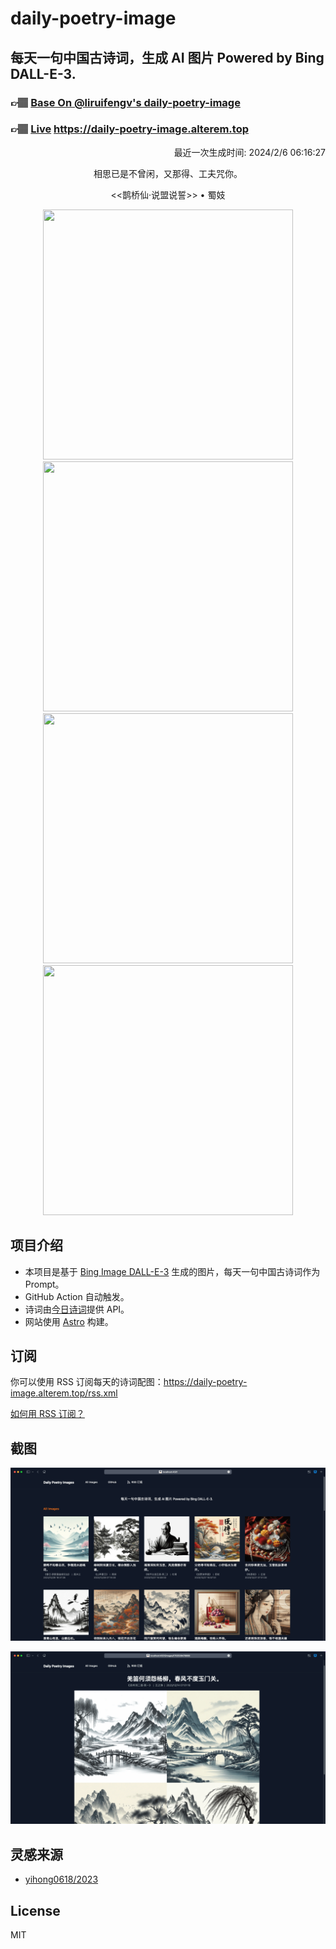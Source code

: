
# daily-poetry-image

## 每天一句中国古诗词，生成 AI 图片 Powered by Bing DALL-E-3.

### 👉🏽 [Base On @liruifengv's daily-poetry-image](https://github.com/liruifengv/daily-poetry-image)

### 👉🏽 [Live](https://daily-poetry-image.alterem.top/) https://daily-poetry-image.alterem.top

<p align="right">
  最近一次生成时间: 2024/2/6 06:16:27
</p>
<p align="center">
相思已是不曾闲，又那得、工夫咒你。
</p>
<p align="center">
<<鹊桥仙·说盟说誓>> • 蜀妓
</p>
<p align="center">
<img src="https://tse1.mm.bing.net/th/id/OIG2.STn_PF6P._JF33rw49Hz" height="400" width="400" />
<img src="https://tse2.mm.bing.net/th/id/OIG2.tzoijS0ouweJlGvT_e3Y" height="400" width="400" />
<img src="https://tse4.mm.bing.net/th/id/OIG2...bMKWhU1kdphwRU0x5u" height="400" width="400" />
<img src="https://tse1.mm.bing.net/th/id/OIG2.4DHglrJG4InE8qnoRMsy" height="400" width="400" />
</p>

## 项目介绍

-   本项目是基于 [Bing Image DALL-E-3](https://www.bing.com/images/create) 生成的图片，每天一句中国古诗词作为 Prompt。
-   GitHub Action 自动触发。
-   诗词由[今日诗词](https://www.jinrishici.com/)提供 API。
-   网站使用 [Astro](https://astro.build) 构建。

## 订阅

你可以使用 RSS 订阅每天的诗词配图：https://daily-poetry-image.alterem.top/rss.xml

[如何用 RSS 订阅？](https://zhuanlan.zhihu.com/p/55026716)

## 截图

![图片列表](./screenshots/Snipaste_2023-12-28_21-00-26.png)

![图片详情](./screenshots/Snipaste_2023-12-28_21-00-53.png)

## 灵感来源

-   [yihong0618/2023](https://github.com/yihong0618/2023)

## License

MIT
